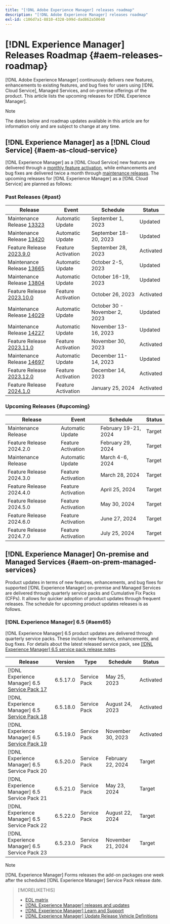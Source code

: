 ```yaml
---
title: "[!DNL Adobe Experience Manager] releases roadmap"
description: "[!DNL Adobe Experience Manager] releases roadmap"
exl-id: c106d7a1-8810-4328-b99d-dad862a50640
---
```

# [!DNL Experience Manager] Releases Roadmap {#aem-releases-roadmap}

[!DNL Adobe Experience Manager] continuously delivers new features, enhancements to existing features, and bug fixes for users using [!DNL Cloud Service], Managed Services, and on-premise offerings of the product. This article lists the upcoming releases for [!DNL Experience Manager].

>[!NOTE]
>
>The dates below and roadmap updates available in this article are for information only and are subject to change at any time.

## [!DNL Experience Manager] as a [!DNL Cloud Service] {#aem-as-cloud-service}

[!DNL Experience Manager] as a [!DNL Cloud Service] new features are delivered through a [monthly feature activation](https://experienceleague.adobe.com/docs/experience-manager-cloud-service/content/release-notes/release-notes/release-notes-current.html), while enhancements and bug fixes are delivered twice a month through [maintenance releases](https://experienceleague.adobe.com/docs/experience-manager-cloud-service/content/release-notes/maintenance/latest.html).
The upcoming releases for [!DNL Experience Manager] as a [!DNL Cloud Service] are planned as follows:

### Past Releases {#past}

| Release |Event |Schedule |Status |
|---|---|---|---|
| Maintenance Release [13323](https://experienceleague.adobe.com/docs/experience-manager-cloud-service/content/release-notes/maintenance/2023/2023-9-0.html#release-13323)|Automatic Update|September 1, 2023|Updated|
| Maintenance Release [13420](https://experienceleague.adobe.com/docs/experience-manager-cloud-service/content/release-notes/maintenance/2023/2023-9-0.html#release-13420)|Automatic Update|September 18-20, 2023|Updated|
| Feature Release [2023.9.0](https://experienceleague.adobe.com/docs/experience-manager-cloud-service/content/release-notes/release-notes/2023/release-notes-2023-9-0.html) |Feature Activation|September 28, 2023 |Activated|
| Maintenance Release [13665](https://experienceleague.adobe.com/docs/experience-manager-cloud-service/content/release-notes/maintenance/2023/2023-10-0.html#release-13665)|Automatic Update|October 2-5, 2023|Updated|
| Maintenance Release [13804](https://experienceleague.adobe.com/docs/experience-manager-cloud-service/content/release-notes/maintenance/2023/2023-10-0.html#release-13804)|Automatic Update|October 16-19, 2023|Updated|
| Feature Release [2023.10.0](https://experienceleague.adobe.com/docs/experience-manager-cloud-service/content/release-notes/release-notes/2023/release-notes-2023-10-0.html) |Feature Activation|October 26, 2023 |Activated|
| Maintenance Release [14029](https://experienceleague.adobe.com/docs/experience-manager-cloud-service/content/release-notes/maintenance/2023/2023-11-0.html#release-14029)|Automatic Update|October 30 - November 2, 2023|Updated|
| Maintenance Release [14227](https://experienceleague.adobe.com/docs/experience-manager-cloud-service/content/release-notes/maintenance/2023/2023-11-0.html#release-14227)|Automatic Update|November 13-16, 2023|Updated|
| Feature Release [2023.11.0](https://experienceleague.adobe.com/docs/experience-manager-cloud-service/content/release-notes/release-notes/2023/release-notes-2023-11-0.html) |Feature Activation|November 30, 2023 |Activated|
| Maintenance Release [14697](https://experienceleague.adobe.com/docs/experience-manager-cloud-service/content/release-notes/maintenance/latest.html)|Automatic Update|December 11-14, 2023|Updated|
| Feature Release [2023.12.0](https://experienceleague.adobe.com/docs/experience-manager-cloud-service/content/release-notes/release-notes/2023/release-notes-2023-12-0.html) |Feature Activation|December 14, 2023 |Activated|
| Feature Release [2024.1.0](https://experienceleague.adobe.com/docs/experience-manager-cloud-service/content/release-notes/release-notes/release-notes-current.html) |Feature Activation|January 25, 2024 |Activated|

### Upcoming Releases {#upcoming}

| Release |Event |Schedule |Status |
|---|---|---|---|
| Maintenance Release|Automatic Update|February 19-21, 2024|Target|
| Feature Release 2024.2.0 |Feature Activation|February 29, 2024 |Target|
| Maintenance Release|Automatic Update|March 4-6, 2024|Target|
| Feature Release 2024.3.0 |Feature Activation|March 28, 2024 |Target|
| Feature Release 2024.4.0 |Feature Activation|April 25, 2024 |Target|
| Feature Release 2024.5.0 |Feature Activation|May 30, 2024 |Target|
| Feature Release 2024.6.0 |Feature Activation|June 27, 2024 |Target|
| Feature Release 2024.7.0 |Feature Activation|July 25, 2024 |Target|

## [!DNL Experience Manager] On-premise and Managed Services {#aem-on-prem-managed-services}

Product updates in terms of new features, enhancements, and bug fixes for supported [!DNL Experience Manager] on-premise and Managed Services are delivered through quarterly service packs and Cumulative Fix Packs (CFPs). It allows for quicker adoption of product updates through frequent releases. The schedule for upcoming product updates releases is as follows.

### [!DNL Experience Manager] 6.5 {#aem65}

[!DNL Experience Manager] 6.5 product updates are delivered through quarterly service packs. These include new features, enhancements, and bug fixes. For details about the latest released service pack, see [[!DNL Experience Manager] 6.5 service pack release notes](https://experienceleague.adobe.com/docs/experience-manager-65/content/release-notes/release-notes.html).

| Release | Version | Type | Schedule | Status |
|---|---|---|---|---|
| [!DNL Experience Manager] 6.5 [Service Pack 17](https://experienceleague.adobe.com/docs/experience-manager-65/content/release-notes/service-pack/6-5-17.html) |6.5.17.0 | Service Pack | May 25, 2023 | Activated |
| [!DNL Experience Manager] 6.5 [Service Pack 18](https://experienceleague.adobe.com/docs/experience-manager-65/content/release-notes/service-pack/6-5-18.html) |6.5.18.0 | Service Pack | August 24, 2023 | Activated |
| [!DNL Experience Manager] 6.5 [Service Pack 19](https://experienceleague.adobe.com/docs/experience-manager-65/content/release-notes/release-notes.html) |6.5.19.0 | Service Pack | November 30, 2023 | Activated |
| [!DNL Experience Manager] 6.5 Service Pack 20 |6.5.20.0 | Service Pack | February 22, 2024 | Target |
| [!DNL Experience Manager] 6.5 Service Pack 21 |6.5.21.0 | Service Pack | May 23, 2024 | Target |
| [!DNL Experience Manager] 6.5 Service Pack 22 |6.5.22.0 | Service Pack | August 22, 2024 | Target |
| [!DNL Experience Manager] 6.5 Service Pack 23 |6.5.23.0 | Service Pack | November 21, 2024 | Target |

>[!NOTE]
>
>[!DNL Experience Manager] Forms releases the add-on packages one week after the scheduled [!DNL Experience Manager] Service Pack release date.

>[!MORELIKETHIS]
>
>* [EOL matrix](https://helpx.adobe.com/support/programs/eol-matrix.html)
>* [[!DNL Experience Manager] releases and updates](https://experienceleague.adobe.com/docs/experience-manager-release-information/aem-release-updates/aem-releases-updates.html?lang=en)
>* [[!DNL Experience Manager] Learn and Support](https://experienceleague.adobe.com/docs/experience-manager-cloud-service.html)
>* [[!DNL Experience Manager] Update Release Vehicle Definitions](/help/using/update-release-vehicle-definitions.md)
